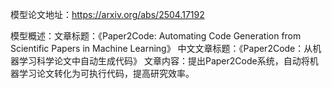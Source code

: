 模型论文地址：https://arxiv.org/abs/2504.17192

模型概述：文章标题：《Paper2Code: Automating Code Generation from Scientific Papers in Machine Learning》
中文文章标题：《Paper2Code：从机器学习科学论文中自动生成代码》
文章内容：提出Paper2Code系统，自动将机器学习论文转化为可执行代码，提高研究效率。
